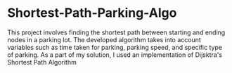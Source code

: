 # Shortest-Path-Parking-Algo
This project involves finding the shortest path between starting and ending nodes in a parking lot. The developed algorithm takes into account variables such as time taken for parking, parking speed, and specific type of parking. As a part of my solution, I used an implementation of Dijsktra's Shortest Path Algorithm
